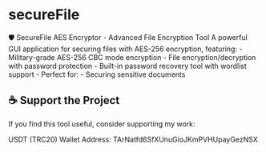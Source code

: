 # secureFile
🛡️ SecureFile AES Encryptor - Advanced File Encryption Tool  A powerful GUI application for securing files with AES-256 encryption, featuring: - Military-grade AES-256 CBC mode encryption - File encryption/decryption with password protection - Built-in password recovery tool with wordlist support - Perfect for: - Securing sensitive documents 
## ☕ Support the Project

If you find this tool useful, consider supporting my work:

USDT (TRC20) Wallet Address: TArNatfd6SfXUnuGioJKmPVHUpayGezNSX
